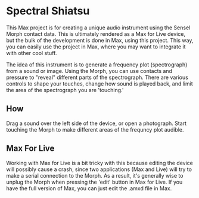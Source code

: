 # Spectral Shiatsu

This Max project is for creating a unique audio instrument using the Sensel Morph contact data. This is ultimately rendered as a Max for Live device, but the
bulk of the development is done in Max, using this project. This way, you can easily use the project in Max, where you may want to integrate it with other cool stuff.

The idea of this instrument is to generate a frequency plot (spectrograph) from a sound or image. Using the Morph, you can use contacts and pressure to "reveal"
different parts of the spectrograph. There are various controls to shape your touches, change how sound is played back, and limit the area of the spectrograph you are 'touching.'

## How
Drag a sound over the left side of the device, or open a photograph. Start touching the Morph to make different areas of the frequncy plot audible.

## Max For Live
Working with Max for Live is a bit tricky with this because editing the device will possibly cause a crash, since two applications (Max and Live) will try to make a serial connection to the Morph. As a result, it's generally wise to unplug the Morph when pressing the 'edit' button in Max for Live. If you have the full version of Max, you can just edit the .amxd file in Max. 
